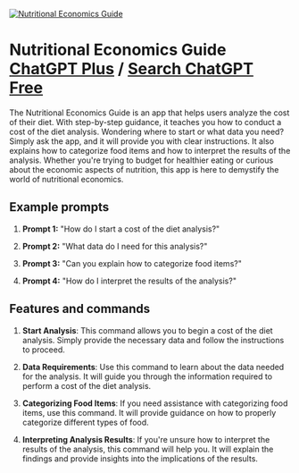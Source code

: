 
[![Nutritional Economics Guide](https://files.oaiusercontent.com/file-UpsB8Lp0qdxnPa4WrouZS4uR?se=2123-10-18T06%3A32%3A44Z&sp=r&sv=2021-08-06&sr=b&rscc=max-age%3D31536000%2C%20immutable&rscd=attachment%3B%20filename%3Dadd18ae0-1510-4393-bd30-632fd200535f.png&sig=6gqNEHvWN3dIPjaynHnFnPp2U0Da1lRFScRs6pF4Q5s%3D)](https://chat.openai.com/g/g-xXfom8l66-nutritional-economics-guide)

# Nutritional Economics Guide [ChatGPT Plus](https://chat.openai.com/g/g-xXfom8l66-nutritional-economics-guide) / [Search ChatGPT Free](https://gptcall.net/index.html#/?search=Nutritional%20Economics%20Guide)

The Nutritional Economics Guide is an app that helps users analyze the cost of their diet. With step-by-step guidance, it teaches you how to conduct a cost of the diet analysis. Wondering where to start or what data you need? Simply ask the app, and it will provide you with clear instructions. It also explains how to categorize food items and how to interpret the results of the analysis. Whether you're trying to budget for healthier eating or curious about the economic aspects of nutrition, this app is here to demystify the world of nutritional economics.

## Example prompts

1. **Prompt 1:** "How do I start a cost of the diet analysis?"

2. **Prompt 2:** "What data do I need for this analysis?"

3. **Prompt 3:** "Can you explain how to categorize food items?"

4. **Prompt 4:** "How do I interpret the results of the analysis?"

## Features and commands

1. **Start Analysis**: This command allows you to begin a cost of the diet analysis. Simply provide the necessary data and follow the instructions to proceed.

2. **Data Requirements**: Use this command to learn about the data needed for the analysis. It will guide you through the information required to perform a cost of the diet analysis.

3. **Categorizing Food Items**: If you need assistance with categorizing food items, use this command. It will provide guidance on how to properly categorize different types of food.

4. **Interpreting Analysis Results**: If you're unsure how to interpret the results of the analysis, this command will help you. It will explain the findings and provide insights into the implications of the results.


